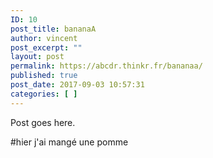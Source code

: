 ```yaml
---
ID: 10
post_title: bananaA
author: vincent
post_excerpt: ""
layout: post
permalink: https://abcdr.thinkr.fr/bananaa/
published: true
post_date: 2017-09-03 10:57:31
categories: [ ]
---
```

Post goes here.

#hier j'ai mangé une pomme